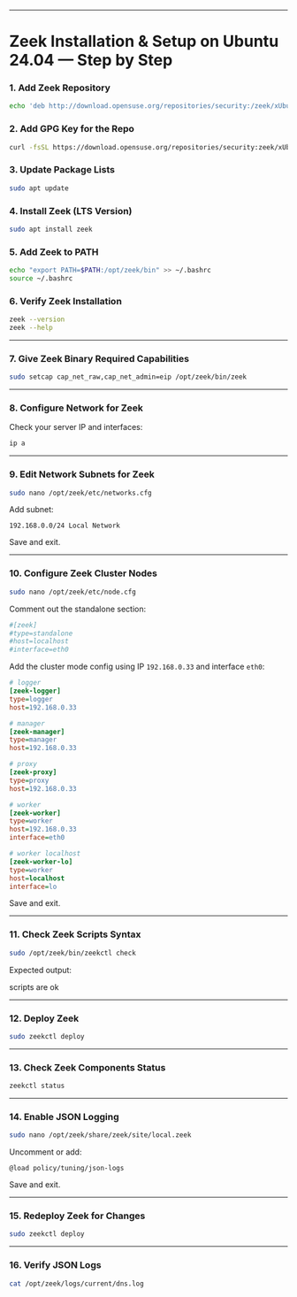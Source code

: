 
---

# Zeek Installation & Setup on Ubuntu 24.04 — Step by Step

### 1. Add Zeek Repository

```bash
echo 'deb http://download.opensuse.org/repositories/security:/zeek/xUbuntu_24.04/ /' | sudo tee /etc/apt/sources.list.d/security:zeek.list
```

### 2. Add GPG Key for the Repo

```bash
curl -fsSL https://download.opensuse.org/repositories/security:zeek/xUbuntu_24.04/Release.key | gpg --dearmor | sudo tee /etc/apt/trusted.gpg.d/security_zeek.gpg > /dev/null
```

### 3. Update Package Lists

```bash
sudo apt update
```

### 4. Install Zeek (LTS Version)

```bash
sudo apt install zeek
```

### 5. Add Zeek to PATH

```bash
echo "export PATH=$PATH:/opt/zeek/bin" >> ~/.bashrc
source ~/.bashrc
```

### 6. Verify Zeek Installation

```bash
zeek --version
zeek --help
```

---

### 7. Give Zeek Binary Required Capabilities

```bash
sudo setcap cap_net_raw,cap_net_admin=eip /opt/zeek/bin/zeek
```

---

### 8. Configure Network for Zeek

Check your server IP and interfaces:

```bash
ip a
```

---

### 9. Edit Network Subnets for Zeek

```bash
sudo nano /opt/zeek/etc/networks.cfg
```

Add subnet:

```
192.168.0.0/24 Local Network
```

Save and exit.

---

### 10. Configure Zeek Cluster Nodes

```bash
sudo nano /opt/zeek/etc/node.cfg
```

Comment out the standalone section:

```ini
#[zeek]
#type=standalone
#host=localhost
#interface=eth0
```

Add the cluster mode config using IP `192.168.0.33` and interface `eth0`:

```ini
# logger
[zeek-logger]
type=logger
host=192.168.0.33

# manager
[zeek-manager]
type=manager
host=192.168.0.33

# proxy
[zeek-proxy]
type=proxy
host=192.168.0.33

# worker
[zeek-worker]
type=worker
host=192.168.0.33
interface=eth0

# worker localhost
[zeek-worker-lo]
type=worker
host=localhost
interface=lo
```

Save and exit.

---

### 11. Check Zeek Scripts Syntax

```bash
sudo /opt/zeek/bin/zeekctl check
```

Expected output:

scripts are ok


---

### 12. Deploy Zeek

```bash
sudo zeekctl deploy
```

---

### 13. Check Zeek Components Status

```bash
zeekctl status
```

---

### 14. Enable JSON Logging

```bash
sudo nano /opt/zeek/share/zeek/site/local.zeek
```

Uncomment or add:

```zeek
@load policy/tuning/json-logs
```

Save and exit.

---

### 15. Redeploy Zeek for Changes

```bash
sudo zeekctl deploy
```

---

### 16. Verify JSON Logs

```bash
cat /opt/zeek/logs/current/dns.log
```
